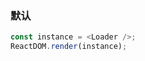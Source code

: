 ### 默认

<!--start-code-->

```js
const instance = <Loader />;
ReactDOM.render(instance);
```

<!--end-code-->
